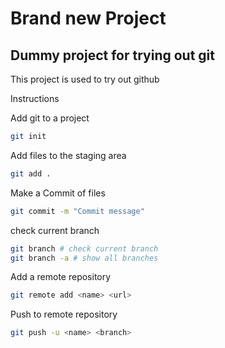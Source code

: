 # Brand new Project

## Dummy project for trying out git 

This project is used to try out github

Instructions 

Add git to a project 
```sh
git init  
```

Add files to the staging area
```sh
git add .
```

Make a Commit of files
```sh
git commit -m "Commit message"
```

check current branch 
```sh
git branch # check current branch 
git branch -a # show all branches
```

Add a remote repository 
```sh
git remote add <name> <url>
```

Push to remote repository
```sh
git push -u <name> <branch>
```

